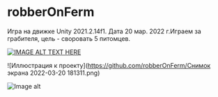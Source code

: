 # robberOnFerm
Игра на движке Unity 2021.2.14f1. Дата 20 мар. 2022 г.Играем за грабителя, цель - своровать 5 питомцев.

[![IMAGE ALT TEXT HERE](https://img.youtube.com/vi/u7w5Y0XhsQc/0.jpg)](https://www.youtube.com/watch?v=u7w5Y0XhsQc)

![Иллюстрация к проекту](https://github.com/robberOnFerm/Снимок экрана 2022-03-20 181311.png)

![Image alt](https://github.com/alv1k/robberOnFerm/raw/main/https://github.com/robberOnFerm/robber.png)
